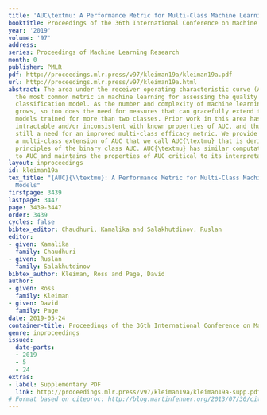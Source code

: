 ```yaml
---
title: 'AUC\textmu: A Performance Metric for Multi-Class Machine Learning Models'
booktitle: Proceedings of the 36th International Conference on Machine Learning
year: '2019'
volume: '97'
address: 
series: Proceedings of Machine Learning Research
month: 0
publisher: PMLR
pdf: http://proceedings.mlr.press/v97/kleiman19a/kleiman19a.pdf
url: http://proceedings.mlr.press/v97/kleiman19a.html
abstract: The area under the receiver operating characteristic curve (AUC) is arguably
  the most common metric in machine learning for assessing the quality of a two-class
  classification model. As the number and complexity of machine learning applications
  grows, so too does the need for measures that can gracefully extend to classification
  models trained for more than two classes. Prior work in this area has proven computationally
  intractable and/or inconsistent with known properties of AUC, and thus there is
  still a need for an improved multi-class efficacy metric. We provide in this work
  a multi-class extension of AUC that we call AUC{\textmu} that is derived from first
  principles of the binary class AUC. AUC{\textmu} has similar computational complexity
  to AUC and maintains the properties of AUC critical to its interpretation and use.
layout: inproceedings
id: kleiman19a
tex_title: "{AUC}{\\textmu}: A Performance Metric for Multi-Class Machine Learning
  Models"
firstpage: 3439
lastpage: 3447
page: 3439-3447
order: 3439
cycles: false
bibtex_editor: Chaudhuri, Kamalika and Salakhutdinov, Ruslan
editor:
- given: Kamalika
  family: Chaudhuri
- given: Ruslan
  family: Salakhutdinov
bibtex_author: Kleiman, Ross and Page, David
author:
- given: Ross
  family: Kleiman
- given: David
  family: Page
date: 2019-05-24
container-title: Proceedings of the 36th International Conference on Machine Learning
genre: inproceedings
issued:
  date-parts:
  - 2019
  - 5
  - 24
extras:
- label: Supplementary PDF
  link: http://proceedings.mlr.press/v97/kleiman19a/kleiman19a-supp.pdf
# Format based on citeproc: http://blog.martinfenner.org/2013/07/30/citeproc-yaml-for-bibliographies/
---
```

